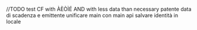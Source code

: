 //TODO test CF with ÀÈÒÌÉ AND with less data than necessary
patente data di scadenza e emittente
unificare main con main api
salvare identità in locale
